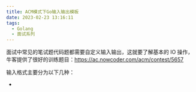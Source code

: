 ```yaml
---
title: ACM模式下Go输入输出模板
date: 2023-02-23 13:16:11
tags:
  - Golang
  - 面试系列
---
```


面试中常见的笔试题代码题都需要自定义输入输出，这就要了解基本的 IO 操作，牛客提供了很好的训练题目：https://ac.nowcoder.com/acm/contest/5657

输入格式主要分为以下几种：

- 


